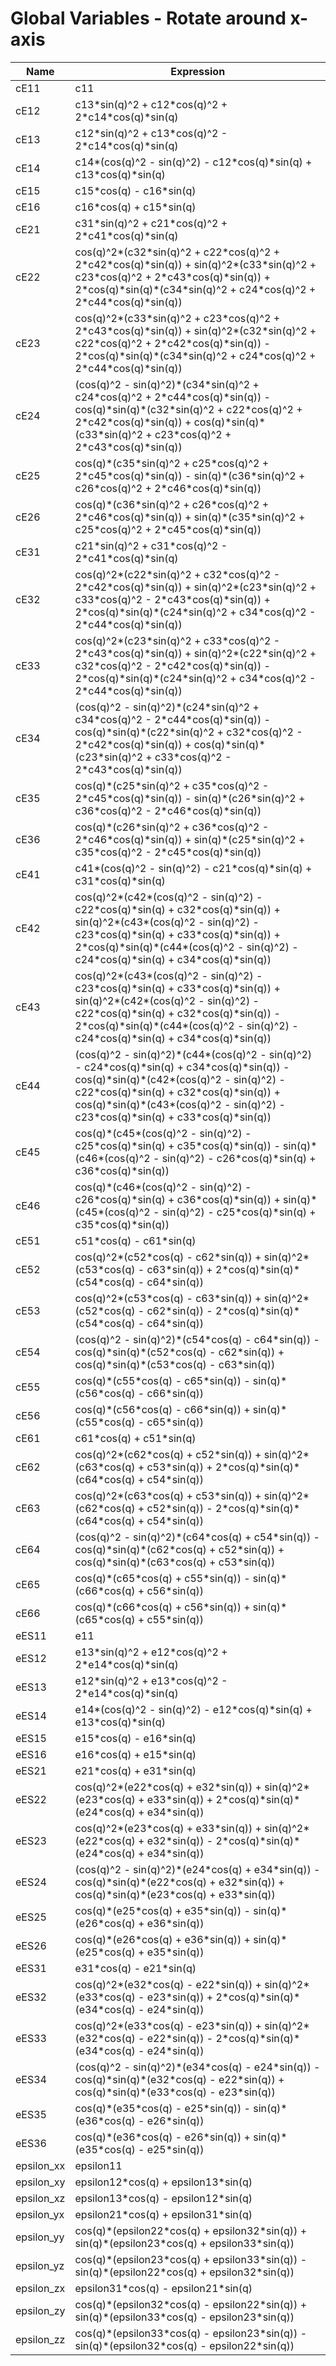 # Global Variables - Rotate around x-axis

| Name       | Expression                                                   |
| ---------- | ------------------------------------------------------------ |
| cE11       | c11                                                          |
| cE12       | c13\*sin(q)^2 + c12\*cos(q)^2 + 2\*c14\*cos(q)\*sin(q)       |
| cE13       | c12\*sin(q)^2 + c13\*cos(q)^2 - 2\*c14\*cos(q)\*sin(q)       |
| cE14       | c14\*(cos(q)^2 - sin(q)^2) - c12\*cos(q)\*sin(q) + c13\*cos(q)\*sin(q) |
| cE15       | c15\*cos(q) - c16\*sin(q)                                    |
| cE16       | c16\*cos(q) + c15\*sin(q)                                    |
| cE21       | c31\*sin(q)^2 + c21\*cos(q)^2 + 2\*c41\*cos(q)\*sin(q)       |
| cE22       | cos(q)^2\*(c32\*sin(q)^2 + c22\*cos(q)^2 + 2\*c42\*cos(q)\*sin(q)) +  sin(q)^2\*(c33\*sin(q)^2 + c23\*cos(q)^2 + 2\*c43\*cos(q)\*sin(q)) +  2\*cos(q)\*sin(q)\*(c34\*sin(q)^2 + c24\*cos(q)^2 + 2\*c44\*cos(q)\*sin(q)) |
| cE23       | cos(q)^2\*(c33\*sin(q)^2 + c23\*cos(q)^2 + 2\*c43\*cos(q)\*sin(q)) +  sin(q)^2\*(c32\*sin(q)^2 + c22\*cos(q)^2 + 2\*c42\*cos(q)\*sin(q)) -  2\*cos(q)\*sin(q)\*(c34\*sin(q)^2 + c24\*cos(q)^2 + 2\*c44\*cos(q)\*sin(q)) |
| cE24       | (cos(q)^2 - sin(q)^2)\*(c34\*sin(q)^2 + c24\*cos(q)^2 + 2\*c44\*cos(q)\*sin(q))  - cos(q)\*sin(q)\*(c32\*sin(q)^2 + c22\*cos(q)^2 + 2\*c42\*cos(q)\*sin(q)) +  cos(q)\*sin(q)\*(c33\*sin(q)^2 + c23\*cos(q)^2 + 2\*c43\*cos(q)\*sin(q)) |
| cE25       | cos(q)\*(c35\*sin(q)^2 + c25\*cos(q)^2 + 2\*c45\*cos(q)\*sin(q)) -  sin(q)\*(c36\*sin(q)^2 + c26\*cos(q)^2 + 2\*c46\*cos(q)\*sin(q)) |
| cE26       | cos(q)\*(c36\*sin(q)^2 + c26\*cos(q)^2 + 2\*c46\*cos(q)\*sin(q)) +  sin(q)\*(c35\*sin(q)^2 + c25\*cos(q)^2 + 2\*c45\*cos(q)\*sin(q)) |
| cE31       | c21\*sin(q)^2 + c31\*cos(q)^2 - 2\*c41\*cos(q)\*sin(q)       |
| cE32       | cos(q)^2\*(c22\*sin(q)^2 + c32\*cos(q)^2 - 2\*c42\*cos(q)\*sin(q)) +  sin(q)^2\*(c23\*sin(q)^2 + c33\*cos(q)^2 - 2\*c43\*cos(q)\*sin(q)) +  2\*cos(q)\*sin(q)\*(c24\*sin(q)^2 + c34\*cos(q)^2 - 2\*c44\*cos(q)\*sin(q)) |
| cE33       | cos(q)^2\*(c23\*sin(q)^2 + c33\*cos(q)^2 - 2\*c43\*cos(q)\*sin(q)) +  sin(q)^2\*(c22\*sin(q)^2 + c32\*cos(q)^2 - 2\*c42\*cos(q)\*sin(q)) -  2\*cos(q)\*sin(q)\*(c24\*sin(q)^2 + c34\*cos(q)^2 - 2\*c44\*cos(q)\*sin(q)) |
| cE34       | (cos(q)^2 - sin(q)^2)\*(c24\*sin(q)^2 + c34\*cos(q)^2 - 2\*c44\*cos(q)\*sin(q))  - cos(q)\*sin(q)\*(c22\*sin(q)^2 + c32\*cos(q)^2 - 2\*c42\*cos(q)\*sin(q)) +  cos(q)\*sin(q)\*(c23\*sin(q)^2 + c33\*cos(q)^2 - 2\*c43\*cos(q)\*sin(q)) |
| cE35       | cos(q)\*(c25\*sin(q)^2 + c35\*cos(q)^2 - 2\*c45\*cos(q)\*sin(q)) -  sin(q)\*(c26\*sin(q)^2 + c36\*cos(q)^2 - 2\*c46\*cos(q)\*sin(q)) |
| cE36       | cos(q)\*(c26\*sin(q)^2 + c36\*cos(q)^2 - 2\*c46\*cos(q)\*sin(q)) +  sin(q)\*(c25\*sin(q)^2 + c35\*cos(q)^2 - 2\*c45\*cos(q)\*sin(q)) |
| cE41       | c41\*(cos(q)^2 - sin(q)^2) - c21\*cos(q)\*sin(q) + c31\*cos(q)\*sin(q) |
| cE42       | cos(q)^2\*(c42\*(cos(q)^2 - sin(q)^2) - c22\*cos(q)\*sin(q) + c32\*cos(q)\*sin(q)) + sin(q)^2\*(c43\*(cos(q)^2 - sin(q)^2) - c23\*cos(q)\*sin(q)  + c33\*cos(q)\*sin(q)) + 2\*cos(q)\*sin(q)\*(c44\*(cos(q)^2 - sin(q)^2) -  c24\*cos(q)\*sin(q) + c34\*cos(q)\*sin(q)) |
| cE43       | cos(q)^2\*(c43\*(cos(q)^2 - sin(q)^2) - c23\*cos(q)\*sin(q) +  c33\*cos(q)\*sin(q)) + sin(q)^2\*(c42\*(cos(q)^2 - sin(q)^2) - c22\*cos(q)\*sin(q)  + c32\*cos(q)\*sin(q)) - 2\*cos(q)\*sin(q)\*(c44\*(cos(q)^2 - sin(q)^2) -  c24\*cos(q)\*sin(q) + c34\*cos(q)\*sin(q)) |
| cE44       | (cos(q)^2 - sin(q)^2)\*(c44\*(cos(q)^2 - sin(q)^2) - c24\*cos(q)\*sin(q) +  c34\*cos(q)\*sin(q)) - cos(q)\*sin(q)\*(c42\*(cos(q)^2 - sin(q)^2) -  c22\*cos(q)\*sin(q) + c32\*cos(q)\*sin(q)) + cos(q)\*sin(q)\*(c43\*(cos(q)^2 -  sin(q)^2) - c23\*cos(q)\*sin(q) + c33\*cos(q)\*sin(q)) |
| cE45       | cos(q)\*(c45\*(cos(q)^2 - sin(q)^2) - c25\*cos(q)\*sin(q) +  c35\*cos(q)\*sin(q)) - sin(q)\*(c46\*(cos(q)^2 - sin(q)^2) - c26\*cos(q)\*sin(q) +  c36\*cos(q)\*sin(q)) |
| cE46       | cos(q)\*(c46\*(cos(q)^2 - sin(q)^2) - c26\*cos(q)\*sin(q) +  c36\*cos(q)\*sin(q)) + sin(q)\*(c45\*(cos(q)^2 - sin(q)^2) - c25\*cos(q)\*sin(q) +  c35\*cos(q)\*sin(q)) |
| cE51       | c51\*cos(q) - c61\*sin(q)                                    |
| cE52       | cos(q)^2\*(c52\*cos(q) - c62\*sin(q)) + sin(q)^2\*(c53\*cos(q) - c63\*sin(q)) +  2\*cos(q)\*sin(q)\*(c54\*cos(q) - c64\*sin(q)) |
| cE53       | cos(q)^2\*(c53\*cos(q) - c63\*sin(q)) + sin(q)^2\*(c52\*cos(q) - c62\*sin(q)) -  2\*cos(q)\*sin(q)\*(c54\*cos(q) - c64\*sin(q)) |
| cE54       | (cos(q)^2 - sin(q)^2)\*(c54\*cos(q) - c64\*sin(q)) -  cos(q)\*sin(q)\*(c52\*cos(q) - c62\*sin(q)) + cos(q)\*sin(q)\*(c53\*cos(q) -  c63\*sin(q)) |
| cE55       | cos(q)\*(c55\*cos(q) - c65\*sin(q)) - sin(q)\*(c56\*cos(q) - c66\*sin(q)) |
| cE56       | cos(q)\*(c56\*cos(q) - c66\*sin(q)) + sin(q)\*(c55\*cos(q) - c65\*sin(q)) |
| cE61       | c61\*cos(q) + c51\*sin(q)                                    |
| cE62       | cos(q)^2\*(c62\*cos(q) + c52\*sin(q)) + sin(q)^2\*(c63\*cos(q) + c53\*sin(q)) +  2\*cos(q)\*sin(q)\*(c64\*cos(q) + c54\*sin(q)) |
| cE63       | cos(q)^2\*(c63\*cos(q) + c53\*sin(q)) + sin(q)^2\*(c62\*cos(q) + c52\*sin(q)) -  2\*cos(q)\*sin(q)\*(c64\*cos(q) + c54\*sin(q)) |
| cE64       | (cos(q)^2 - sin(q)^2)\*(c64\*cos(q) + c54\*sin(q)) -  cos(q)\*sin(q)\*(c62\*cos(q) + c52\*sin(q)) + cos(q)\*sin(q)\*(c63\*cos(q) +  c53\*sin(q)) |
| cE65       | cos(q)\*(c65\*cos(q) + c55\*sin(q)) - sin(q)\*(c66\*cos(q) + c56\*sin(q)) |
| cE66       | cos(q)\*(c66\*cos(q) + c56\*sin(q)) + sin(q)\*(c65\*cos(q) + c55\*sin(q)) |
| eES11      | e11                                                          |
| eES12      | e13\*sin(q)^2 + e12\*cos(q)^2 + 2\*e14\*cos(q)\*sin(q)       |
| eES13      | e12\*sin(q)^2 + e13\*cos(q)^2 - 2\*e14\*cos(q)\*sin(q)       |
| eES14      | e14\*(cos(q)^2 - sin(q)^2) - e12\*cos(q)\*sin(q) + e13\*cos(q)\*sin(q) |
| eES15      | e15\*cos(q) - e16\*sin(q)                                    |
| eES16      | e16\*cos(q) + e15\*sin(q)                                    |
| eES21      | e21\*cos(q) + e31\*sin(q)                                    |
| eES22      | cos(q)^2\*(e22\*cos(q) + e32\*sin(q)) + sin(q)^2\*(e23\*cos(q) + e33\*sin(q)) +  2\*cos(q)\*sin(q)\*(e24\*cos(q) + e34\*sin(q)) |
| eES23      | cos(q)^2\*(e23\*cos(q) + e33\*sin(q)) + sin(q)^2\*(e22\*cos(q) + e32\*sin(q)) -  2\*cos(q)\*sin(q)\*(e24\*cos(q) + e34\*sin(q)) |
| eES24      | (cos(q)^2 - sin(q)^2)\*(e24\*cos(q) + e34\*sin(q)) -  cos(q)\*sin(q)\*(e22\*cos(q) + e32\*sin(q)) + cos(q)\*sin(q)\*(e23\*cos(q) +  e33\*sin(q)) |
| eES25      | cos(q)\*(e25\*cos(q) + e35\*sin(q)) - sin(q)\*(e26\*cos(q) + e36\*sin(q)) |
| eES26      | cos(q)\*(e26\*cos(q) + e36\*sin(q)) + sin(q)\*(e25\*cos(q) + e35\*sin(q)) |
| eES31      | e31\*cos(q) - e21\*sin(q)                                    |
| eES32      | cos(q)^2\*(e32\*cos(q) - e22\*sin(q)) + sin(q)^2\*(e33\*cos(q) - e23\*sin(q)) +  2\*cos(q)\*sin(q)\*(e34\*cos(q) - e24\*sin(q)) |
| eES33      | cos(q)^2\*(e33\*cos(q) - e23\*sin(q)) + sin(q)^2\*(e32\*cos(q) - e22\*sin(q)) -  2\*cos(q)\*sin(q)\*(e34\*cos(q) - e24\*sin(q)) |
| eES34      | (cos(q)^2 - sin(q)^2)\*(e34\*cos(q) - e24\*sin(q)) -  cos(q)\*sin(q)\*(e32\*cos(q) - e22\*sin(q)) + cos(q)\*sin(q)\*(e33\*cos(q) -  e23\*sin(q)) |
| eES35      | cos(q)\*(e35\*cos(q) - e25\*sin(q)) - sin(q)\*(e36\*cos(q) - e26\*sin(q)) |
| eES36      | cos(q)\*(e36\*cos(q) - e26\*sin(q)) + sin(q)\*(e35\*cos(q) - e25\*sin(q)) |
| epsilon_xx | epsilon11                                                    |
| epsilon_xy | epsilon12\*cos(q) + epsilon13\*sin(q)                        |
| epsilon_xz | epsilon13\*cos(q) - epsilon12\*sin(q)                        |
| epsilon_yx | epsilon21\*cos(q) + epsilon31\*sin(q)                        |
| epsilon_yy | cos(q)\*(epsilon22\*cos(q) + epsilon32\*sin(q)) + sin(q)\*(epsilon23\*cos(q) +  epsilon33\*sin(q)) |
| epsilon_yz | cos(q)\*(epsilon23\*cos(q) + epsilon33\*sin(q)) - sin(q)\*(epsilon22\*cos(q) +  epsilon32\*sin(q)) |
| epsilon_zx | epsilon31\*cos(q) - epsilon21\*sin(q)                        |
| epsilon_zy | cos(q)\*(epsilon32\*cos(q) - epsilon22\*sin(q)) + sin(q)\*(epsilon33\*cos(q) -  epsilon23\*sin(q)) |
| epsilon_zz | cos(q)\*(epsilon33\*cos(q) - epsilon23\*sin(q)) - sin(q)\*(epsilon32\*cos(q) -  epsilon22\*sin(q)) |